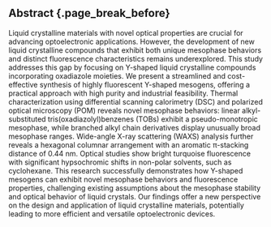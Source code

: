 ## Abstract {.page_break_before}


Liquid crystalline materials with novel optical properties are crucial for advancing optoelectronic applications. However, the development of new liquid crystalline compounds that exhibit both unique mesophase behaviors and distinct fluorescence characteristics remains underexplored. This study addresses this gap by focusing on Y-shaped liquid crystalline compounds incorporating oxadiazole moieties. We present a streamlined and cost-effective synthesis of highly fluorescent Y-shaped mesogens, offering a practical approach with high purity and industrial feasibility. Thermal characterization using differential scanning calorimetry (DSC) and polarized optical microscopy (POM) reveals novel mesophase behaviors: linear alkyl-substituted tris(oxadiazolyl)benzenes (TOBs) exhibit a pseudo-monotropic mesophase, while branched alkyl chain derivatives display unusually broad mesophase ranges. Wide-angle X-ray scattering (WAXS) analysis further reveals a hexagonal columnar arrangement with an aromatic π-stacking distance of 0.44 nm. Optical studies show bright turquoise fluorescence with significant hypsochromic shifts in non-polar solvents, such as cyclohexane. This research successfully demonstrates how Y-shaped mesogens can exhibit novel mesophase behaviors and fluorescence properties, challenging existing assumptions about the mesophase stability and optical behavior of liquid crystals. Our findings offer a new perspective on the design and application of liquid crystalline materials, potentially leading to more efficient and versatile optoelectronic devices.
